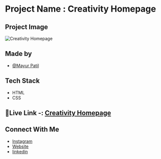 
# Project Name : Creativity Homepage  

## Project Image 

![Creativity Homepage](https://i.ibb.co/C78kNpc/screencapture-file-C-Users-mayur-Desktop-INeuron-Web-Deve-ALL-Projects-ZIP-File-Project14-Creativity.png)

## Made by 

- [@Mayur Patil](https://github.com/Mayurpatillll)

## Tech Stack

* HTML
* CSS

## 🔗Live Link -: [Creativity Homepage](https://mayurpatillll.github.io/Creativity-Homepage/)

## Connect With Me

 * [Instagram ](https://www.instagram.com/iam.mayurpatil/)
 * [Website ](https://mayurpatil.online)
 * [linkedin](linkedin.com/in/mayur-patil-715878245/)
